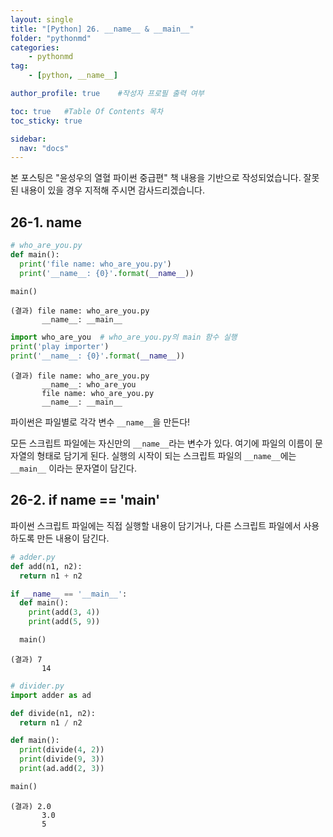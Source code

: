 ```yaml
---
layout: single
title: "[Python] 26. __name__ & __main__"
folder: "pythonmd"
categories:
    - pythonmd
tag:
    - [python, __name__]

author_profile: true    #작성자 프로필 출력 여부

toc: true   #Table Of Contents 목차 
toc_sticky: true

sidebar:
  nav: "docs"
---
```


본 포스팅은 "윤성우의 열혈 파이썬 중급편" 책 내용을 기반으로 작성되었습니다.
잘못된 내용이 있을 경우 지적해 주시면 감사드리겠습니다.

## 26-1. __name__

```python
# who_are_you.py
def main():
  print('file name: who_are_you.py')
  print('__name__: {0}'.format(__name__))

main()
```
    (결과) file name: who_are_you.py
           __name__: __main__

```python
import who_are_you  # who_are_you.py의 main 함수 실행
print('play importer')
print('__name__: {0}'.format(__name__))
```
    (결과) file name: who_are_you.py
           __name__: who_are_you
           file name: who_are_you.py
           __name__: __main__

파이썬은 파일별로 각각 변수 `__name__`을 만든다!

모든 스크립트 파일에는 자신만의 `__name__`라는 변수가 있다. 여기에 파일의 이름이 문자열의 형태로 담기게 된다. 실행의 시작이 되는 스크립트 파일의 `__name__`에는 `__main__` 이라는 문자열이 담긴다.

## 26-2. if __name__ == '__main__'
파이썬 스크립트 파일에는 직접 실행할 내용이 담기거나, 다른 스크립트 파일에서 사용하도록 만든 내용이 담긴다.

```python
# adder.py
def add(n1, n2):
  return n1 + n2

if __name__ == '__main__':
  def main():
    print(add(3, 4))
    print(add(5, 9))

  main()
```
    (결과) 7
           14

```python
# divider.py
import adder as ad

def divide(n1, n2):
  return n1 / n2

def main():
  print(divide(4, 2))
  print(divide(9, 3))
  print(ad.add(2, 3))

main()
```
    (결과) 2.0
           3.0
           5